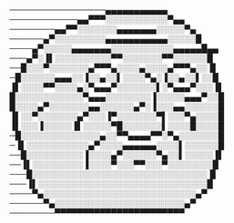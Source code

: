 ─────────────────▄▄▄▄▄▄▄▄▄▄▄
────────────▄▄▀▀▀░░░░░░░░░░░▀▄▄
────────▄▄▀▀░░░░░░░▄▄▄▄▄▄▄░░░░░▀▄
──────▄▀░░░░░░░░░▄▄▄▄▄▄▄▄▄▄▄░░░░░█
────▄▀░░░░░▄▄▄▄▄▄▄░░░░░░░░░░░▄▄▄▄▄█▄▄
───▄▀░▐▌░░░░░░░░░░▀▀░░░░░░░▀▀░░░░░░█
──█░░░▀░░░░░░░▄▀▀▀▄░░░░▄░░░░▄▀▀▀▄░░▐▌
─█░░░░░░▄▄▄░░▐░░▄░░▌░░░░▀▄░▐░░▄░░▌░░█
▐▌░░░░▀▀░░░░▄░▀▄▄▄▀░░░░░░░▌░▀▄▄▄▀░░░▐▌
█░░░░░░░░░░░░▀▄▄▄░░░░░░░░▐░░░░░▄▄▄▀░░█
█░░░░▄▀░░░░░░░▄▄░░░░░░▄▀░▐░░░▄▄░░░░░░█
▐▌░░▀░░░░░░░▄▀░░░▐▀░░░░░░░▀▌░░░▀▄░░░░█
▐▌░░░▐░░░░░▐▌░░░░░▀█░░░░░░░▌░░░░█░░░░█
─█░░░░░░░░░░░░░░▄░░▀▀▄▄▄▄▀▀░▀▄░░░░░░░█
─▐▌░░░░░░░░░░░▄▀░░░░▄▄▄▄▄▄░░░░▌░░░░░░█
──█░░░░░░░░░░▐░░░░▄▀░░░░░░▀▄░░▌░░░░░▐▌
──▐▌░░░░░░░░░▐░░░░▀░░░▀▀░░░▀░░░░░░░░█
───█░░░░░░░░░░░░░░░░░░░░░░░░░░░░░░░▐▌
───▐▌░░░░░░░░░░░░░░░░░░░░░░░░░░░░░░█
────▀▄░░░░░░░░░░░░░░░░░░░░░░░░░░░▄▀
──────▀▄░░░░░░░░░░░░░░░░░░░░░░░▄▀
────────▀▀▀▀▀▀▀▀▀▀▀▀▀▀▀▀▀▀▀▀▀▀▀